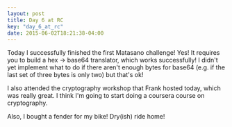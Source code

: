 ```yaml
---
layout: post
title: Day 6 at RC
key: "day_6_at_rc"
date: 2015-06-02T18:21:38-04:00
---
```


Today I successfully finished the first Matasano challenge! Yes! It
requires you to build a hex -> base64 translator, which works
successfully! I didn't yet implement what to do if there aren't enough
bytes for base64 (e.g. if the last set of three bytes is only two) but
that's ok!

I also attended the cryptography workshop that Frank hosted today, which
was really great. I think I'm going to start doing a coursera course on
cryptography.

Also, I bought a fender for my bike! Dry(ish) ride home!
